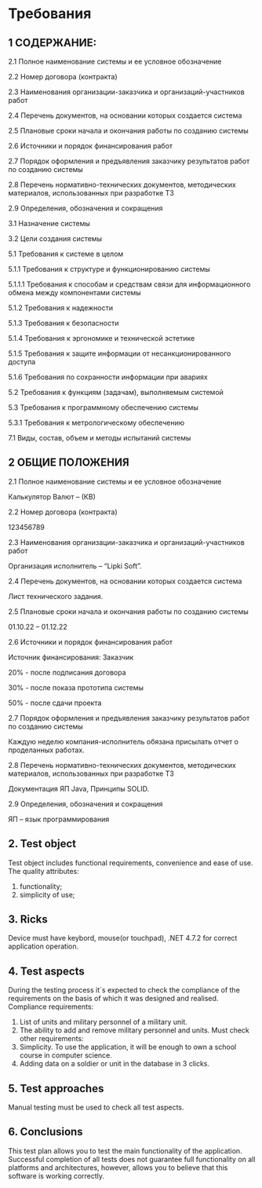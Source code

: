  # Требования
 
 ## 1 СОДЕРЖАНИЕ:
2.1 Полное наименование системы и ее условное обозначение

2.2 Номер договора (контракта)

2.3 Наименования организации-заказчика и организаций-участников работ

2.4 Перечень документов, на основании которых создается система	

2.5 Плановые сроки начала и окончания работы по созданию системы	

2.6 Источники и порядок финансирования работ	

2.7 Порядок оформления и предъявления заказчику результатов работ по созданию системы	

2.8 Перечень нормативно-технических документов, методических материалов, использованных при разработке ТЗ	

2.9 Определения, обозначения и сокращения	

3.1 Назначение системы

3.2 Цели создания системы	

5.1 Требования к системе в целом	

5.1.1 Требования к структуре и функционированию системы	

5.1.1.1 Требования к способам и средствам связи для информационного обмена между компонентами системы	

5.1.2 Требования к надежности	

5.1.3 Требования к безопасности	

5.1.4 Требования к эргономике и технической эстетике	

5.1.5 Требования к защите информации от несанкционированного доступа	

5.1.6 Требования по сохранности информации при авариях

5.2 Требования к функциям (задачам), выполняемым системой

5.3 Требования к программному обеспечению системы	

5.3.1 Требования к метрологическому обеспечению	

7.1 Виды, состав, объем и методы испытаний системы	

 ##  2 ОБЩИЕ ПОЛОЖЕНИЯ
 
2.1 Полное наименование системы и ее условное обозначение

  Калькулятор Валют – (КВ)
  
2.2 Номер договора (контракта)

123456789

2.3 Наименования организации-заказчика и организаций-участников работ

Организация исполнитель – “Lipki Soft”.

2.4 Перечень документов, на основании которых создается система

Лист технического задания.

2.5 Плановые сроки начала и окончания работы по созданию системы

01.10.22 – 01.12.22

2.6 Источники и порядок финансирования работ

Источник финансирования: Заказчик

20% - после подписания договора

30% - после показа прототипа системы

50% - после сдачи проекта

2.7 Порядок оформления и предъявления заказчику результатов работ по созданию системы

Каждую неделю компания-исполнитель обязана присылать отчет о проделанных работах.

2.8 Перечень нормативно-технических документов, методических материалов, использованных при разработке ТЗ

Документация ЯП Java,
Принципы SOLID. 

2.9 Определения, обозначения и сокращения

ЯП – язык программирования

 ## 2. Test object
Test object includes functional requirements, convenience and ease of use. The quality attributes:
1.	functionality;
2.	simplicity of use;
 ## 3. Ricks
Device must have keybord, mouse(or touchpad), .NET 4.7.2 for correct application operation.
 ## 4. Test aspects
During the testing process it`s expected to check the compliance of the requirements on the basis of which it was designed and realised. Compliance requirements:
1.	List of units and military personnel of a military unit.
2.	The ability to add and remove military personnel and units.
Must check other requirements:
1.	Simplicity. To use the application, it will be enough to own a school course in computer science.
2.	 Adding data on a soldier or unit in the database in 3 clicks.
 ## 5. Test approaches
Manual testing must be used to check all test aspects.
 ## 6. Conclusions
This test plan allows you to test the main functionality of the application. Successful completion of all tests does not guarantee full functionality on all platforms and architectures, however, allows you to believe that this software is working correctly.

